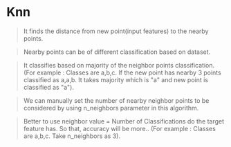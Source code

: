 # Knn
> It finds the distance from new point(input features) to the nearby points.

> Nearby points can be of different classification based on dataset.

> It classifies based on majority of the neighbor points classification.(For example : Classes are a,b,c. If the new point has nearby 3 points classified as a,a,b. It takes majority which is "a" and new point is classified as "a").

> We can manually set the number of nearby neighbor points to be considered by using n_neighbors parameter in this algorithm. 

> Better to use neighbor value = Number of Classifications do the target feature has. So that, accuracy will be more.. (For example : Classes are a,b,c. Take n_neighbors as 3).
